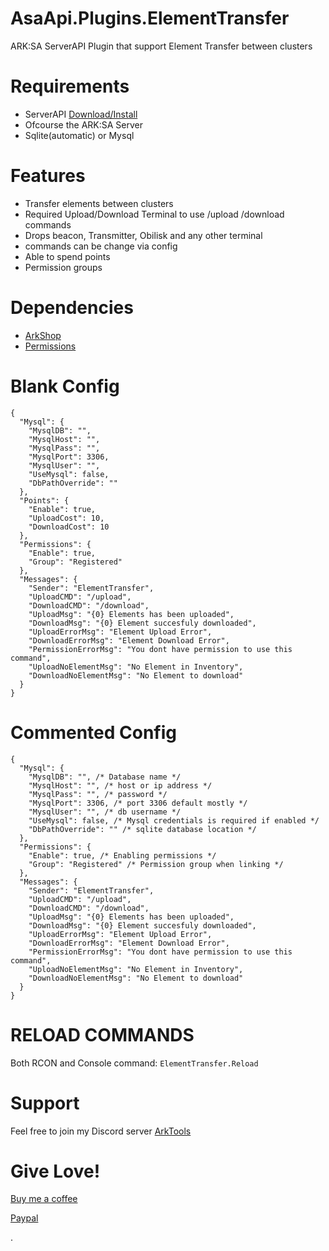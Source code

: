 # AsaApi.Plugins.ElementTransfer
ARK:SA ServerAPI Plugin that support Element Transfer between clusters

# Requirements
- ServerAPI [Download/Install](https://github.com/ArkServerApi/AsaApi)
- Ofcourse the ARK:SA Server
- Sqlite(automatic) or Mysql

# Features
- Transfer elements between clusters
- Required Upload/Download Terminal to use /upload /download commands
- Drops beacon, Transmitter, Obilisk and any other terminal
- commands can be change via config
- Able to spend points
- Permission groups

# Dependencies
- [ArkShop](https://gameservershub.com/forums/resources/ark-survival-ascended-arkshop-crossplay-supported.714/)
- [Permissions](https://gameservershub.com/forums/resources/ark-survival-ascended-permissions-crossplay-supported.713/)

# Blank Config
```
{
  "Mysql": {
    "MysqlDB": "",
    "MysqlHost": "",
    "MysqlPass": "",
    "MysqlPort": 3306,
    "MysqlUser": "",
    "UseMysql": false,
    "DbPathOverride": ""
  },
  "Points": {
    "Enable": true,
    "UploadCost": 10,
    "DownloadCost": 10
  },
  "Permissions": {
    "Enable": true,
    "Group": "Registered"
  },
  "Messages": {
    "Sender": "ElementTransfer",
    "UploadCMD": "/upload",
    "DownloadCMD": "/download",
    "UploadMsg": "{0} Elements has been uploaded",
    "DownloadMsg": "{0} Element succesfuly downloaded",
    "UploadErrorMsg": "Element Upload Error",
    "DownloadErrorMsg": "Element Download Error",
    "PermissionErrorMsg": "You dont have permission to use this command",
    "UploadNoElementMsg": "No Element in Inventory",
    "DownloadNoElementMsg": "No Element to download"
  }
}
```


# Commented Config
```
{
  "Mysql": {
    "MysqlDB": "", /* Database name */
    "MysqlHost": "", /* host or ip address */
    "MysqlPass": "", /* password */
    "MysqlPort": 3306, /* port 3306 default mostly */
    "MysqlUser": "", /* db username */
    "UseMysql": false, /* Mysql credentials is required if enabled */
    "DbPathOverride": "" /* sqlite database location */
  },
  "Permissions": {
    "Enable": true, /* Enabling permissions */
    "Group": "Registered" /* Permission group when linking */
  },
  "Messages": {
    "Sender": "ElementTransfer",
    "UploadCMD": "/upload",
    "DownloadCMD": "/download",
    "UploadMsg": "{0} Elements has been uploaded",
    "DownloadMsg": "{0} Element succesfuly downloaded",
    "UploadErrorMsg": "Element Upload Error",
    "DownloadErrorMsg": "Element Download Error",
    "PermissionErrorMsg": "You dont have permission to use this command",
    "UploadNoElementMsg": "No Element in Inventory",
    "DownloadNoElementMsg": "No Element to download"
  }
}
```

# RELOAD COMMANDS​
Both RCON and Console command: `ElementTransfer.Reload`

# Support
Feel free to join my Discord server [ArkTools](https://discord.gg/q8rPGprjEJ)

# Give Love!
[Buy me a coffee](https://www.buymeacoffee.com/ohmcodes)

[Paypal](https://www.paypal.com/donate/?business=8389QZ23QRDPE&no_recurring=0&item_name=Game+Server%2FTools+Community+Donations&currency_code=CAD)


.
